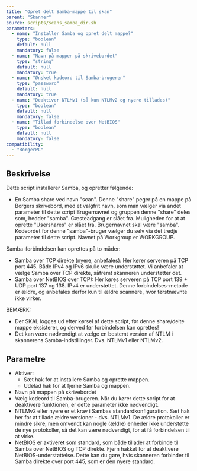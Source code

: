 ```yaml
---
title: "Opret delt Samba-mappe til skan"
parent: "Skanner"
source: scripts/scans_samba_dir.sh
parameters:
  - name: "Installer Samba og opret delt mappe?"
    type: "boolean"
    default: null
    mandatory: false
  - name: "Navn på mappen på skrivebordet"
    type: "string"
    default: null
    mandatory: true
  - name: "Ønsket kodeord til Samba-brugeren"
    type: "password"
    default: null
    mandatory: true
  - name: "Deaktiver NTLMv1 (så kun NTLMv2 og nyere tillades)"
    type: "boolean"
    default: null
    mandatory: false
  - name: "Tillad forbindelse over NetBIOS"
    type: "boolean"
    default: null
    mandatory: false
compatibility:
  - "BorgerPC"
---
```


## Beskrivelse
Dette script installerer Samba, og opretter følgende:
- En Samba share ved navn "scan".
  Denne "share" peger på en mappe på Borgers skrivebord, med et valgfrit navn, som man vælger via andet parameter til dette script
 Brugernavnet og gruppen denne "share" deles som, hedder "samba". 
 Gæsteadgang er slået fra. Muligheden for at at oprette "Usershares" er slået fra. 
Brugernavnet skal være "samba". Kodeordet for denne "samba"-bruger vælger du selv via det tredje parameter til dette script.
Navnet på Workgroup er WORKGROUP.

Samba-forbindelsen kan oprettes på to måder:
- Samba over TCP direkte (nyere, anbefales): Her kører serveren på TCP port 445. Både IPv4 og IPv6 skulle være understøttet.
  Vi anbefaler at vælge Samba over TCP direkte, såfremt skanneren understøtter det.
- Samba over NetBIOS over TCP): Her køres serveren på TCP port 139 + UDP port 137 og 138. IPv4 er understøttet.
  Denne forbindelses-metode er ældre, og anbefales derfor kun til ældre scannere, hvor førstnævnte ikke virker.

BEMÆRK: 
- Der SKAL logges ud efter kørsel af dette script, før denne share/delte mappe eksisterer, og derved før forbindelsen kan oprettes!
- Det kan være nødvendigt at vælge en bestemt version af NTLM i skannerens Samba-indstillinger. Dvs. NTLMv1 eller NTLMv2.

## Parametre
- Aktiver: 
  - Sæt hak for at installere Samba og oprette mappen.
  - Udelad hak for at fjerne Samba og mappen.
- Navn på mappen på skrivebordet
- Vælg kodeord til Samba-brugeren. Når du kører dette script for at deaktivere funktionen, er dette parameter ikke nødvendigt.
- NTLMv2 eller nyere er et krav i Sambas standardkonfiguration. Sæt hak her for at tillade ældre versioner - dvs. NTLMv1. De ældre protokoller er mindre sikre, men omvendt kan nogle (ældre) enheder ikke understøtte de nye protokoller, så det kan være nødvendigt, for at få forbindelsen til at virke.
- NetBIOS er aktiveret som standard, som både tillader at forbinde til Samba over NetBIOS og TCP direkte. Fjern hakket for at deaktivere NetBIOS-understøttelse.
  Dette kan du gøre, hvis skanneren forbinder til Samba direkte over port 445, som er den nyere standard.